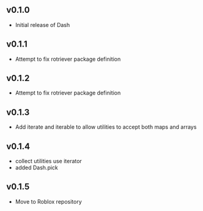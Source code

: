 ## v0.1.0

- Initial release of Dash

## v0.1.1

- Attempt to fix rotriever package definition

## v0.1.2

- Attempt to fix rotriever package definition

## v0.1.3

- Add iterate and iterable to allow utilities to accept both maps and arrays

## v0.1.4

- collect utilities use iterator
- added Dash.pick

## v0.1.5

- Move to Roblox repository
